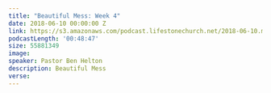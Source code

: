 ```yaml
---
title: "Beautiful Mess: Week 4"
date: 2018-06-10 00:00:00 Z
link: https://s3.amazonaws.com/podcast.lifestonechurch.net/2018-06-10.mp3
podcastLength: '00:48:47'
size: 55881349
image:
speaker: Pastor Ben Helton
description: Beautiful Mess
verse:
---
```

